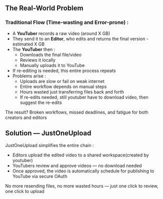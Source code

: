 ## The Real-World Problem

### Traditional Flow (Time-wasting and Error-prone) :

- A **YouTuber** records a raw video (around X GB)
- They send it to an **Editor**, who edits and returns the final version - estimated X GB
- The **YouTuber** then :
  - Downloads the final file/video
  - Reviews it locally
  - Manually uploads it to YouTube
- If re-editing is needed, this entire process repeats
- Problems arise :
  - Uploads are slow or fail on weak internet
  - Entire workflow depends on manual steps
  - Hours wasted just transferring files back and forth
  - If re-edits needed, still youtuber have to download video, then suggest the re-edits

The result? Broken workflows, missed deadlines, and fatigue for both creators and editors

## Solution — JustOneUpload

JustOneUpload simplifies the entire chain :

- Editors upload the edited video to a shared workspace(created by youtuber)
- YouTubers review and approve videos — no download needed
- Once approved, the video is automatically schedule for publishing to YouTube via secure OAuth

No more resending files, no more wasted hours — just one click to review, one click to upload
